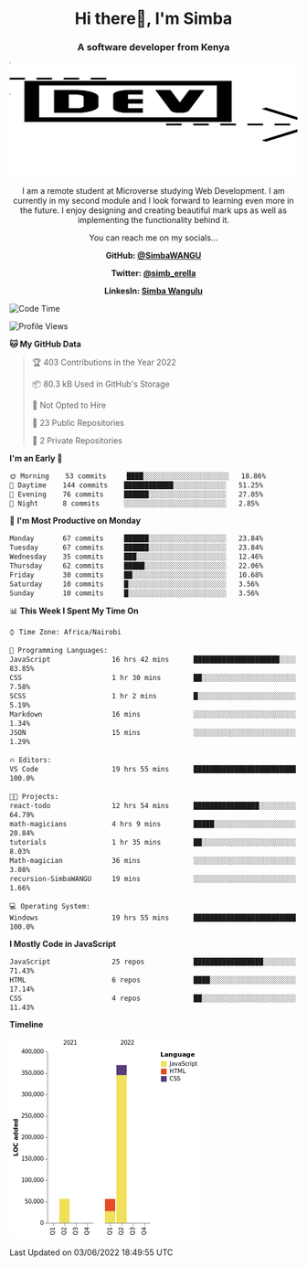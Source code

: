 
<h1 align="center"> Hi there👋, I'm Simba</h1>
<h3 align="center">A software developer from Kenya</h3>

<img src="/arrow-svgrepo-com.svg" margin="auto" width="100%" height="200px">


<p align="center">I am a remote student at Microverse studying Web Development. I am currently in my second module and I look forward to learning even more in the future. I enjoy designing and creating beautiful mark ups as well as implementing the functionality behind it.</p>

<p align="center">You can reach me on my socials... </p>

<div align="center">

__<p>  GitHub: [@SimbaWANGU](https://github.com/SimbaWANGU)__  </p>
__<p> Twitter: [@simb_erella](https://twitter.com/simb_erella)__ </p>
__<p> LinkesIn: [Simba Wangulu](https://www.linkedin.com/in/simba-wangulu/)__ </p>

</div>

<!--START_SECTION:waka-->
![Code Time](http://img.shields.io/badge/Code%20Time-67%20hrs%204%20mins-blue)

![Profile Views](http://img.shields.io/badge/Profile%20Views-0-blue)

**🐱 My GitHub Data** 

> 🏆 403 Contributions in the Year 2022
 > 
> 📦 80.3 kB Used in GitHub's Storage 
 > 
> 🚫 Not Opted to Hire
 > 
> 📜 23 Public Repositories 
 > 
> 🔑 2 Private Repositories  
 > 
**I'm an Early 🐤** 

```text
🌞 Morning    53 commits     ████░░░░░░░░░░░░░░░░░░░░░   18.86% 
🌆 Daytime    144 commits    ████████████░░░░░░░░░░░░░   51.25% 
🌃 Evening    76 commits     ██████░░░░░░░░░░░░░░░░░░░   27.05% 
🌙 Night      8 commits      ░░░░░░░░░░░░░░░░░░░░░░░░░   2.85%

```
📅 **I'm Most Productive on Monday** 

```text
Monday       67 commits     ██████░░░░░░░░░░░░░░░░░░░   23.84% 
Tuesday      67 commits     ██████░░░░░░░░░░░░░░░░░░░   23.84% 
Wednesday    35 commits     ███░░░░░░░░░░░░░░░░░░░░░░   12.46% 
Thursday     62 commits     █████░░░░░░░░░░░░░░░░░░░░   22.06% 
Friday       30 commits     ██░░░░░░░░░░░░░░░░░░░░░░░   10.68% 
Saturday     10 commits     █░░░░░░░░░░░░░░░░░░░░░░░░   3.56% 
Sunday       10 commits     █░░░░░░░░░░░░░░░░░░░░░░░░   3.56%

```


📊 **This Week I Spent My Time On** 

```text
⌚︎ Time Zone: Africa/Nairobi

💬 Programming Languages: 
JavaScript               16 hrs 42 mins      █████████████████████░░░░   83.85% 
CSS                      1 hr 30 mins        ██░░░░░░░░░░░░░░░░░░░░░░░   7.58% 
SCSS                     1 hr 2 mins         █░░░░░░░░░░░░░░░░░░░░░░░░   5.19% 
Markdown                 16 mins             ░░░░░░░░░░░░░░░░░░░░░░░░░   1.34% 
JSON                     15 mins             ░░░░░░░░░░░░░░░░░░░░░░░░░   1.29%

🔥 Editors: 
VS Code                  19 hrs 55 mins      █████████████████████████   100.0%

🐱‍💻 Projects: 
react-todo               12 hrs 54 mins      ████████████████░░░░░░░░░   64.79% 
math-magicians           4 hrs 9 mins        █████░░░░░░░░░░░░░░░░░░░░   20.84% 
tutorials                1 hr 35 mins        ██░░░░░░░░░░░░░░░░░░░░░░░   8.03% 
Math-magician            36 mins             ░░░░░░░░░░░░░░░░░░░░░░░░░   3.08% 
recursion-SimbaWANGU     19 mins             ░░░░░░░░░░░░░░░░░░░░░░░░░   1.66%

💻 Operating System: 
Windows                  19 hrs 55 mins      █████████████████████████   100.0%

```

**I Mostly Code in JavaScript** 

```text
JavaScript               25 repos            █████████████████░░░░░░░░   71.43% 
HTML                     6 repos             ████░░░░░░░░░░░░░░░░░░░░░   17.14% 
CSS                      4 repos             ██░░░░░░░░░░░░░░░░░░░░░░░   11.43%

```


**Timeline**

![Chart not found](https://raw.githubusercontent.com/SimbaWANGU/SimbaWANGU/main/charts/bar_graph.png) 


 Last Updated on 03/06/2022 18:49:55 UTC
<!--END_SECTION:waka-->

<!--
**SimbaWANGU/SimbaWANGU** is a ✨ _special_ ✨ repository because its `README.md` (this file) appears on your GitHub profile.

Here are some ideas to get you started:

- 🔭 I’m currently working on ...
- 🌱 I’m currently learning ...
- 👯 I’m looking to collaborate on ...
- 🤔 I’m looking for help with ...
- 💬 Ask me about ...
- 📫 How to reach me: ...
- 😄 Pronouns: ...
- ⚡ Fun fact: ...
-->
